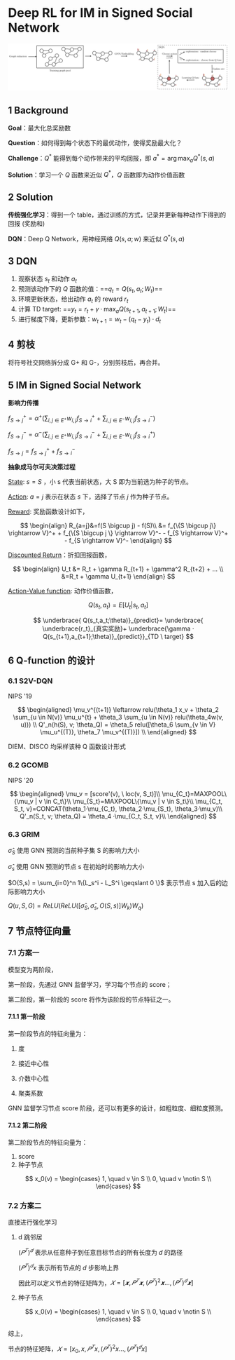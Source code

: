 # Deep RL for IM in Signed Social Network



![](DQN-1.png)



## 1 Background

**Goal**：最大化总奖励数

**Question**：如何得到每个状态下的最优动作，使得奖励最大化？

**Challenge**：$Q^*$ 能得到每个动作带来的平均回报，即 $a^*=\arg \max_a Q^*(s,a)$

**Solution**：学习一个 $Q$ 函数来近似 $Q^*$，$Q$ 函数即为动作价值函数



## 2 Solution

**传统强化学习**：得到一个 table，通过训练的方式，记录并更新每种动作下得到的回报 (奖励和)

**DQN**：Deep Q Network，用神经网络 $Q(s,a;w)$ 来近似 $Q^*(s,a)$



## 3 DQN

1. 观察状态 $s_t$ 和动作 $a_t$
2. 预测该动作下的 $Q$ 函数的值：==$q_t = Q(s_t, a_t; W_t)$==
3. 环境更新状态，给出动作 $a_t$ 的 reward $r_t$
4. 计算 TD target: ==$y_t = r_t + \gamma ·\max_a Q(s_{t+1},a_{t+1}; W_t)$== 
5. 进行梯度下降，更新参数：$w_{t+1}=w_t-(q_t-y_t)·d_t$



## 4 剪枝

将符号社交网络拆分成 G+ 和 G-，分别剪枝后，再合并。



## 5 IM in Signed Social Network

**影响力传播**

$f_{S \rightarrow j}^+ = \alpha^+(\sum_{i,j\in E^+} w_{i,j}f^+_{S \rightarrow i} \ + \ \sum_{i,j\in E^-} w_{i,j}f^-_{S \rightarrow i})$

$f_{S \rightarrow j}^- = \alpha^-(\sum_{i,j\in E^+} w_{i,j}f^-_{S \rightarrow i} \ + \ \sum_{i,j\in E^-} w_{i,j}f^+_{S \rightarrow i})$

$f_{S \rightarrow j} = f_{S \rightarrow j}^+ + f_{S \rightarrow i}^-$

**抽象成马尔可夫决策过程**

<u>State</u>:  $s = S$ ，小 s 代表当前状态，大 S 即为当前选为种子的节点。

<u>Action</u>:  $a = j$ 表示在状态 $s$ 下，选择了节点 $j$ 作为种子节点。

<u>Reward</u>:  奖励函数设计如下，

$$
\begin{align}
R_{a=j}&=f(S \bigcup j) - f(S)\\
&= f_{\{S \bigcup j\} \rightarrow V}^+ + f_{\{S \bigcup j \} \rightarrow V}^- - f_{S \rightarrow V}^+ - f_{S \rightarrow V}^-
\end{align}
$$

<u>Discounted Return</u>：折扣回报函数，

$$
\begin{align}
U_t &= R_t + \gamma R_{t+1} + \gamma^2 R_{t+2} + ... \\
&=R_t + \gamma U_{t+1}
\end{align}
$$

<u>Action-Value function</u>:  动作价值函数，

$$
Q(s_t, a_t)= E[U_t|s_t,a_t]
$$

$$
\underbrace{ Q(s_t,a_t;\theta)}_{predict}= \underbrace{ \underbrace{r_t}_{真实奖励}+ \underbrace{\gamma · Q(s_{t+1},a_{t+1};\theta)}_{predict}}_{TD \ target}
$$



## 6 Q-function 的设计

### 6.1 S2V-DQN

NIPS '19

$$
\begin{aligned}
\mu_v^{(t+1)} \leftarrow relu(\theta_1 x_v + \theta_2 \sum_{u \in N(v)} \mu_u^{t} + \theta_3 \sum_{u \in N(v)} relu(\theta_4w(v, u))) \\
Q'_n(h(S), v; \theta_Q) = \theta_5 relu([\theta_6 \sum_{v \in V} \mu_u^{(T)}, \theta_7 \mu_v^{(T)}]) \\
\end{aligned}
$$

DIEM、DISCO 均采样该种 Q 函数设计形式

### 6.2 GCOMB

NIPS '20

$$
\begin{aligned}
\mu_v = [score'(v), \ loc(v, S_t)]\\
\mu_{C_t}=MAXPOOL\{\mu_v | v \in C_t\}\\
\mu_{S_t}=MAXPOOL\{\mu_v | v \in S_t\}\\
\mu_{C_t, S_t, v}=CONCAT(\theta_1·\mu_{C_t}, \theta_2·\mu_{S_t}, \theta_3·\mu_v)\\
Q'_n(S_t, v; \theta_Q) = \theta_4 ·\mu_{C_t, S_t, v}\\
\end{aligned}
$$


### 6.3 GRIM

$\widehat{\sigma}_S$ 使用 GNN 预测的当前种子集 S 的影响力大小

$\widehat{\sigma}_s$ 使用 GNN 预测的节点 s 在初始时的影响力大小

$O(S,s) = \sum_{i=0}^n 1\{L_s^i - L_S^i \geqslant 0 \}$ 表示节点 s 加入后的边际影响力大小

$Q(u,S,G)=ReLU(ReLU([\widehat{\sigma}_S, \widehat{\sigma}_s, O(S, s)] W_k)W_q)$



## 7 节点特征向量

### 7.1 方案一

模型变为两阶段，

第一阶段，先通过 GNN 监督学习，学习每个节点的 score；

第二阶段，第一阶段的 score 将作为该阶段的节点特征之一。

#### 7.1.1 第一阶段

第一阶段节点的特征向量为：

1. 度

2. 接近中心性

3. 介数中心性

4. 聚类系数

GNN 监督学习节点 score 阶段，还可以有更多的设计，如粗粒度、细粒度预测。

#### 7.1.2 第二阶段

第二阶段节点的特征向量为：

1. score
2. 种子节点

$$
x_0(v) = 
\begin{cases}
1, \quad v \in S \\
0, \quad v \notin S \\
\end{cases}
$$



### 7.2 方案二

直接进行强化学习

1. d 跳邻居

    $(𝑃^𝑇 )^𝑑$ 表示从任意种子到任意目标节点的所有长度为 𝑑 的路径

    $(𝑃^𝑇 )^𝑑 x$ 表示所有节点的 $d$ 步影响上界

    因此可以定义节点的特征矩阵为，$𝑋 = [𝒙,𝑃^𝑇𝒙,(𝑃^𝑇)^2𝒙...,(𝑃^𝑇)^𝑑𝒙]$

2. 种子节点

$$
x_0(v) = 
\begin{cases}
1, \quad v \in S \\
0, \quad v \notin S \\
\end{cases}
$$

综上，

节点的特征矩阵，$𝑋 = [x_0, x,𝑃^𝑇x,(𝑃^𝑇)^2x...,(𝑃^𝑇)^𝑑x]$

